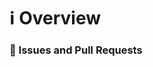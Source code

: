 # ℹ Overview

<!--- 
Explain the purposed changes 
-->

### 📝 Issues and Pull Requests

<!--- 
 - [ ] #1
 - [ ] #2
-->